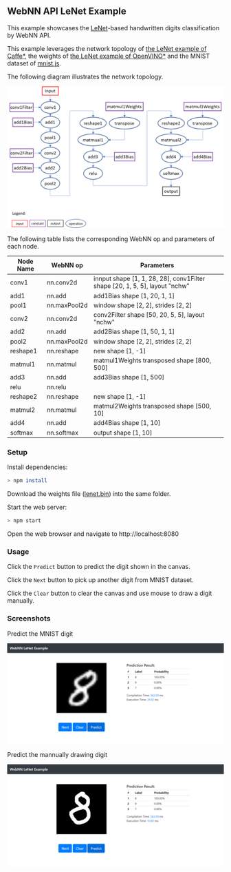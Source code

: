 ## WebNN API LeNet Example
This example showcases the [LeNet](http://yann.lecun.com/exdb/publis/pdf/lecun-01a.pdf)-based handwritten digits classification by WebNN API.

This example leverages the network topology of [the LeNet example of Caffe*](https://github.com/BVLC/caffe/tree/master/examples/mnist), the weights of [the LeNet example of OpenVINO*](https://github.com/openvinotoolkit/openvino/tree/2020/inference-engine/samples/ngraph_function_creation_sample) and the MNIST dataset of [mnist.js](https://github.com/cazala/mnist).

The following diagram illustrates the network topology.

![topology](topology.png)

The following table lists the corresponding WebNN op and parameters of each node.

| Node Name | WebNN op | Parameters |
|------|----|---------|
| conv1 | nn.conv2d | innput shape [1, 1, 28, 28], conv1Filter shape [20, 1, 5, 5], layout "nchw" |
| add1 | nn.add | add1Bias shape [1, 20, 1, 1] |
| pool1 | nn.maxPool2d | window shape [2, 2], strides [2, 2] |
| conv2 | nn.conv2d | conv2Filter shape [50, 20, 5, 5], layout "nchw" |
| add2 | nn.add | add2Bias shape [1, 50, 1, 1] |
| pool2 | nn.maxPool2d | window shape [2, 2], strides [2, 2] |
| reshape1 | nn.reshape | new shape [1, -1] |
| matmul1 | nn.matmul | matmul1Weights transposed shape [800, 500] |
| add3 | nn.add | add3Bias shape [1, 500] |
| relu | nn.relu | |
| reshape2 | nn.reshape | new shape [1, -1] |
| matmul2 | nn.matmul | matmul2Weights transposed shape [500, 10] |
| add4 | nn.add | add4Bias shape [1, 10] |
| softmax | nn.softmax | output shape [1, 10] |

### Setup
Install dependencies:
```sh
> npm install
```

Download the weights file ([lenet.bin](https://github.com/openvinotoolkit/openvino/blob/2020/inference-engine/samples/ngraph_function_creation_sample/lenet.bin)) into the same folder.

Start the web server:
```sh
> npm start
```

Open the web browser and navigate to http://localhost:8080

### Usage
Click the `Predict` button to predict the digit shown in the canvas.

Click the `Next` button to pick up another digit from MNIST dataset.

Click the `Clear` button to clear the canvas and use mouse to draw a digit manually.

### Screenshots
Predict the MNIST digit

![screenshot](screenshot.png)

Predict the mannually drawing digit

![screenshot](screenshot_manual.png)
